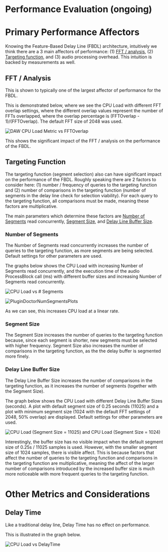 # Performance Evaluation (ongoing)

# Primary Performance Affectors

Knowing the Feature-Based Delay Line (FBDL) architecture, intuitively we think there are a 3 main affectors of performance: (1) [FFT / analysis](#fft-/-analysis), (2) [Targeting function](#targeting-function), and (3) audio processing overhead. This intuition is backed by measurements as well.

## FFT / Analysis
This is shown to typically one of the largest affector of performance for the FBDL.

This is demonstrated below, where we see the CPU Load with different FFT overlap settings, where the different overlap values represent the number of FFTs overlapped, where the overlap percentage is (FFTOverlap - 1)/(FFTOverlap). The default FFT size of 2048 was used.

![DAW CPU Load Metric vs  FFTOverlap](https://github.com/delaycattemp/delaycattemp/assets/105883026/e9eaac52-0c5a-4f2f-9ab2-205a0977745b)

This shows the significant impact of the FFT / analysis on the performance of the FBDL.

## Targeting Function
The targeting function (segment selection) also can have significant impact on the performance of the FBDL. Roughly speaking there are 2 factors to consider here: (1) number / frequency of queries to the targeting function and (2) number of comparisons in the targeting function (number of segments in the delay line check for selection viability). For each query to the targeting function, all comparisons must be made, meaning these factors are multiplicative.

The main parameters which determine these factors are [Number of Segments](#number-of-segments) read concurrently, [Segment Size](#segment-size), and [Delay Line Buffer Size](#delay-line-buffer-size).

### Number of Segments
The Number of Segments read concurrently increases the number of queries to the targeting function, as more segments are being selected. Default settings for other parameters are used.

The graphs below shows the CPU Load with increasing Number of Segments read concurrently, and the execution time of the audio ProcessBlock call (ms) with different buffer sizes and increasing Number of Segments read concurrently.

![CPU Load vs  # Segments](https://github.com/delaycattemp/delaycattemp/assets/105883026/82d2583f-28ab-4060-992a-2bbd2dcd68e7)

![PluginDoctorNumSegmentsPlots](https://github.com/delaycattemp/delaycattemp/assets/105883026/53aa1018-0bb3-4e9c-ba27-ca4adc8a399d)

As we can see, this increases CPU load at a linear rate.

### Segment Size
The Segment Size increases the number of queries to the targeting function because, since each segment is shorter, new segments must be selected with higher frequency. Segment Size also increases the number of comparisons in the targeting function, as the the delay buffer is segmented more finely.

### Delay Line Buffer Size
The Delay Line Buffer Size increases the number of comparisons in the targeting function, as it increases the number of segments (together with the Segment Size).

The graph below shows the CPU Load with different Delay Line Buffer Sizes (seconds). A plot with default segment size of 0.25 seconds (11025) and a plot with minimum segment size (1024 with the default FFT settings of 2048, 50% overlap) are displayed. Default settings for other parameters are used.

![CPU Load (Segment Size = 11025) and CPU Load (Segment Size = 1024)](https://github.com/delaycattemp/delaycattemp/assets/105883026/1635e056-4c81-4d88-b156-a650800dcd8a)

Interestingly, the buffer size has no visible impact when the default segment size of 0.25s / 11025 samples is used. However, with the smaller segment size of 1024 samples, there is visible affect. This is because factors that affect the number of queries to the targeting function and comparisons in the targeting function are multiplicative, meaning the affect of the larger number of comparisons introduced by the increased buffer size is much more noticeable with more frequent queries to the targeting function.

# Other Metrics and Considerations

## Delay Time
Like a traditional delay line, Delay Time has no effect on performance.

This is illustrated in the graph below.

![CPU Load vs  DelayTime](https://github.com/delaycattemp/delaycattemp/assets/105883026/3719ddaa-e76c-427f-a73a-d2c4fa6d4e74)
